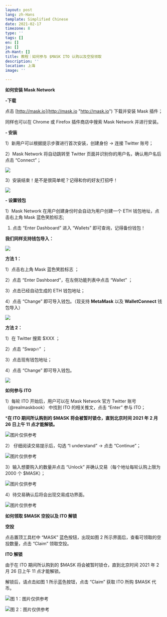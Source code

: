 ```yaml
---
layout: post
lang: zh-Hans
template: Simplified Chinese
date: 2021-02-17
timezone: 8
type: ''
tags: []
en: []
ja: []
zh-Hant: []
title: 教程｜如何参与 $MASK ITO 认购以及空投领取
description: ''
location: 上海
image: ''

---
```

**如何安装 Mask Network**

**-下载**

点击 [http://mask.io](http://mask.io "http://mask.io") 下载并安装 Mask 插件；

同样也可以在 Chrome 或 Firefox 插件商店中搜索 Mask Network 并进行安装。

**- 安装**

1）新用户可以根据提示步骤进行首次安装，创建身份 -> 连接 Twitter 账号；

2）Mask Network 将自动跳转至 Twitter 页面并识别你的用户名，确认用户名后点击 “Connect”；

![](https://assets.matters.news/embed/85ca7aaa-8de5-44c7-b7e0-e2bb1b260ce2.gif)

3）安装结束！是不是很简单呢？记得和你的好友打招呼！

![](https://assets.matters.news/embed/2ad6d899-88f0-4bc8-880d-b8cbb9fde150.gif)

**- 设置钱包**

1）Mask Network 在用户创建身份时会自动为用户创建一个 ETH 钱包地址，点击右上角 Mask 蓝色笑脸标志;

1. 点击 “Enter Dashboard” 进入 “Wallets” 即可查询，记得备份钱包！

**我们同样支持钱包导入：**

![](https://assets.matters.news/embed/9073af33-2d91-4015-91cc-d48d5779111d.gif)

**方法 1：**

1）点击右上角 Mask 蓝色笑脸标志 ；

2）点击 “Enter Dashboard”，在左侧功能列表中点击 “Wallet” ；

3）点击已经自动生成的 ETH 钱包地址；

4）点击 “Change” 即可导入钱包。（现支持 **MetaMask** 以及 **WalletConnect** 钱包导入）

![](https://assets.matters.news/embed/7a985dce-9470-41c7-89af-0177858e628c.gif)

**方法 2：**

1）在 Twitter 搜索 $XXX ；

2）点击 “Swap🔥” ；

3）点击现有钱包地址；

4）点击 “Change” 即可导入钱包。

![](https://assets.matters.news/embed/1d02191e-1814-4ff4-8915-0fa5cdb228a4.gif)

**如何参与 ITO**

1）每轮 ITO 开始后，用户可以在 Mask Network 官方 Twitter 账号（@realmaskbook） 中找到 ITO 的相关推文，点击 “Enter” 参与 ITO；

\***在 ITO 期间所认购到的 $MASK 将会被暂时锁仓，直到北京时间 2021 年 2 月 26 日上午 11 点才能解锁。**

![](https://assets.matters.news/embed/3e3f5a75-9abd-405c-9253-953e6c3d8b4d.png)图片仅供参考

2） 仔细阅读交易提示后，勾选 “I understand” -> 点击 “Continue”；

![](https://assets.matters.news/embed/315d84e8-e39d-471a-92c3-b967c8e262cb.png)图片仅供参考

3）输入想要购入的数量并点击 “Unlock” 并确认交易（每个地址每轮认购上限为 2000 个 $MASK）；

![](https://assets.matters.news/embed/04211883-8a83-4513-a928-0f7a11263f27.png)图片仅供参考

4）待交易确认后将会出现交易成功界面。

![](https://assets.matters.news/embed/5651f282-dc5b-437b-b9e7-fe5b9679bbd9.png)图片仅供参考

**如何领取 $MASK 空投以及 ITO 解锁**

**空投**

点击置顶工具栏中 “MASK” 蓝色按钮，出现如图 2 所示界面后，查看可领取的空投数量，点击 “Claim” 领取空投。

**ITO 解锁**

由于在 ITO 期间所认购到的 $MASK 将会被暂时锁仓，直到北京时间 2021 年 2 月 26 日上午 11 点才能解锁。

解锁后，请点击如图 1 所示蓝色按钮，点击 “Claim” 获取 ITO 所购 $MASK 代币。

![](https://assets.matters.news/embed/3df9abcc-299e-4b98-8dc1-295f55ce0885.png)图 1：图片仅供参考

![](https://assets.matters.news/embed/b016648c-e0eb-4f0b-85ac-f87b8bf401b1.png)图 2：图片仅供参考